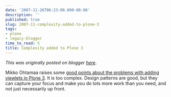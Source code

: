 ```yaml
---
date: '2007-11-26T06:23:00.000-08:00'
description: ''
published: true
slug: 2007-11-complexity-added-to-plone-3
tags:
- plone
- legacy-blogger
time_to_read: 5
title: Complexity added to Plone 3
---
```


*This was originally posted on blogger [here](https://pydanny.blogspot.com/2007/11/complexity-added-to-plone-3.html)*.

Mikko Ohtamaa raises some <a href="http://blog.redinnovation.com/2007/11/26/could-it-be-possible-to-make-viewlets-simple-again/">good points about the problems with adding viewlets in Plone 3</a>.  It is too complex.  Design patterns are good, but they can capture your focus and make you do lots more work than you need, and not just necessarily up front.
